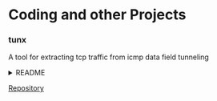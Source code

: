 # Coding and other Projects

### tunx
  
A tool for extracting tcp traffic from icmp data field tunneling
  
<details>
  <summary>README</summary>

<div markdown="1">

> # tunx
> ### Name:
> tunx, tunnel extractor
>
> ### Synopis:
> python3 tunx [-o offset] [input_file] [output_file]
>
> ### Description:
> Extracts ICMP tunneled TCP/IP layers from scapy compatible packet captures.
>
> Looks for tunneled layer in 'data' field of ICMP packet (ICMP.data of Ether/IP/ICMP frame) and extracts to output file as pcap.
>
> ### Options:
>
> **Required:**
> - [input_file]    Capture file to extract from.  Works with scapy compatible capture files.
> - [output_file]   File to write extracted layer to.
>  
> **Optional:**
> - [-o]            Specify byte offset of tunneled layer in data field.
>
> ### Examples: 
> python3 tunx Ping.pcap extract.pcap
> python3 tunx -o 5 sneakers.pcap extract2.pcap
>
> ### Author:
> James Read

</div>

</details>
  
[Repository](https://github.com/jmrweb/tunx)
